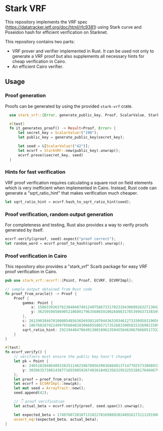 # Stark VRF

This repository implements the VRF spec (https://datatracker.ietf.org/doc/html/rfc9381)
using Stark curve and Poseidon hash for efficient verification on Starknet.

This repository contains two parts:
* VRF prover and verifier implemented in Rust. It can be used not only to generate a VRF
  proof but also supplements all necessary hints for cheap verification in Cairo.
* An efficient Cairo verifier.

## Usage

### Proof generation

Proofs can be generated by using the provided `stark-vrf` crate.

```rust
  use stark_vrf::{Error, generate_public_key, Proof, ScalarValue, StarkVRF};

  #[test]
  fn it_generates_proof() -> Result<Proof, Error> {
      let secret_key = ScalarValue!("190");
      let public_key = generate_public_key(secret_key);

      let seed = &[ScalarValue!("42")];
      let ecvrf = StarkVRF::new(public_key).unwrap();
      ecvrf.prove(&secret_key, seed)
  }
```

### Hints for fast verification

VRF proof verification requires calculating a square root on field elements which is very
inefficient when implemented in Cairo. Instead, Rust code can generate a "sqrt_ratio_hint"
that makes verification much cheaper.

```rust
let sqrt_ratio_hint = ecvrf.hash_to_sqrt_ratio_hint(seed);
```

### Proof verification, random output generation

For completeness and testing, Rust also provides a way to verify proofs generated by itself.

```rust
ecvrf.verify(&proof, seed).expect("proof correct");
let random_word = ecvrf.proof_to_hash(&proof).unwrap();
```

### Proof verification in Cairo

This repository also provides a "stark_vrf" Scarb package for easy VRF proof verification in Cairo.

```rust
pub use stark_vrf::ecvrf::{Point, Proof, ECVRF, ECVRFImpl};

// sample output obtained from Rust code
fn proof_from_oracle() -> Proof {
    Proof {
        gamma: Point {
            x: 1506339363762384048749124975867331702319430609263271304275332020910807468800,
            y: 36259598506905210600179635686591002688831785399437338349196739602416217657
        },
        c: 2613903846701008054856365693011070443633034612733309583190565217827378733393,
        s: 1867682679224997956048283066055885717352683300581532690215097247223135564277,
        sqrt_ratio_hint: 2921944847064913001096235045564630676660517332237551444115611698074403533689,
    }
}

#[test]
fn ecvrf_verify() {
    // verifiers must ensure the public key hasn't changed
    let pk = Point {
        x: 2465182048640915825114623967805639036884813714770257338089158027381626459289,
        y: 3038635738014387716559859267483610492356329532552881764846792983975787300333
    }; 
    let proof = proof_from_oracle();
    let ecvrf = ECVRFImpl::new(pk);
    let mut seed = ArrayTrait::new();
    seed.append(42);

    // 👇 proof verification
    let actual_beta = ecvrf.verify(proof, seed.span()).unwrap();

    let expected_beta = 1749760720107131022781690892024891617311129198096286233628341005792224087740;
    assert_eq!(expected_beta, actual_beta);
}
```
